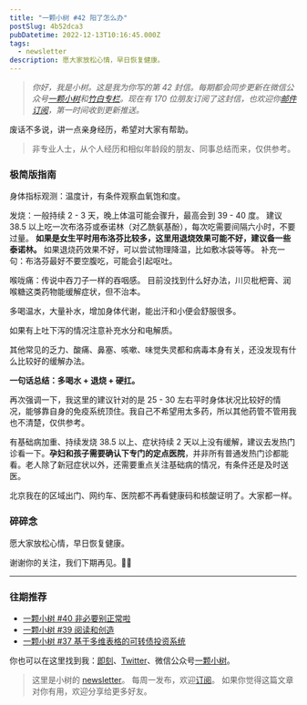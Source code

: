 ```yaml
---
title: "一颗小树 #42 阳了怎么办"
postSlug: 4b52dca3
pubDatetime: 2022-12-13T10:16:45.000Z
tags:
  - newsletter
description: 愿大家放松心情，早日恢复健康。
---
```


> _你好，我是小树。这是我为你写的第 42 封信。每期都会同步更新在微信公众号[一颗小树](https://weixin.sogou.com/weixin?query=a_warm_tree)和[竹白专栏](https://xiaoshu.zhubai.love)。现在有 170 位朋友订阅了这封信，也欢迎你[邮件订阅](https://xiaoshu.zhubai.love)，第一时间收到更新推送。_

废话不多说，讲一点亲身经历，希望对大家有帮助。

> 非专业人士，从个人经历和相似年龄段的朋友、同事总结而来，仅供参考。

### 极简版指南

身体指标观测：温度计，有条件观察血氧饱和度。

发烧：一般持续 2 - 3 天，晚上体温可能会骤升，最高会到 39 - 40 度。
建议 38.5 以上吃一次布洛芬或泰诺林（对乙酰氨基酚），每次吃需要间隔六小时，不要过量。
**如果是女生平时用布洛芬比较多，这里用退烧效果可能不好，建议备一些泰诺林。**
如果退烧药效果不好，可以尝试物理降温，比如敷冰袋等等。
补充一句：布洛芬最好不要空腹吃，可能会引起呕吐。

喉咙痛：传说中吞刀子一样的吞咽感。
目前没找到什么好办法，川贝枇杷膏、润喉糖这类药物能缓解症状，但不治本。

多喝温水，大量补水，增加身体代谢，能出汗和小便会舒服很多。

如果有上吐下泻的情况注意补充水分和电解质。

其他常见的乏力、酸痛、鼻塞、咳嗽、味觉失灵都和病毒本身有关，还没发现有什么比较好的缓解办法。

**一句话总结：多喝水 + 退烧 + 硬扛。**

再次强调一下，我这里的建议针对的是 25 - 30 左右平时身体状况比较好的情况，能够靠自身的免疫系统顶住。我自己不希望用太多药，所以其他药管不管用我也不清楚，仅供参考。

有基础病加重、持续发烧 38.5 以上、症状持续 2 天以上没有缓解，建议去发热门诊看一下。**孕妇和孩子需要确认下专门的定点医院**，并非所有普通发热门诊都能看。老人除了新冠症状以外，还需要重点关注基础病的情况，有条件还是及时送医。

北京我在的区域出门、网约车、医院都不再看健康码和核酸证明了。大家都一样。

### 碎碎念

愿大家放松心情，早日恢复健康。

谢谢你的关注，我们下期再见。👋🏻

---

### 往期推荐

- [一颗小树 #40 非必要别正常啦](https://mp.weixin.qq.com/s/JxEmVzHBmC94o2mD-cOnQw)
- [一颗小树 #39 阅读和创造](https://mp.weixin.qq.com/s/xglH4LyOvbnPaK09P0nfsg)
- [一颗小树 #37 基于多维表格的可转债投资系统](https://mp.weixin.qq.com/s/Zup4Q6iX5lFxJT1jDpiJWA)

你也可以在这里找到我：[即刻](https://okjk.co/3Vsn5T)、[Twitter](https://twitter.com/yeshu_in_future)、微信公众号[一颗小树](https://weixin.sogou.com/weixin?query=a_warm_tree)。

> 这里是小树的 [newsletter](https://xiaoshu.zhubai.love)。 每周一发布，欢迎[订阅](https://xiaoshu.zhubai.love)。
> 如果你觉得这篇文章对你有用，欢迎分享给更多好友。
